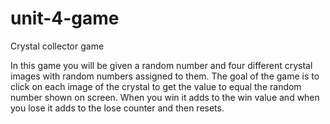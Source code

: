 # unit-4-game


Crystal collector game

In this game you will be given a random number and four different crystal images with random numbers assigned to them.
The goal of the game is to click on each image of the crystal to get the value to equal the random number shown on screen.
When you win it adds to the win value and when you lose it adds to the lose counter and then resets.

